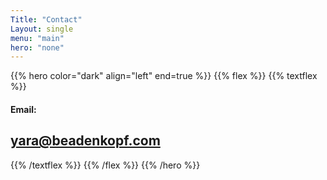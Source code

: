 ```yaml
---
Title: "Contact"
Layout: single
menu: "main"
hero: "none"
---
```



{{% hero color="dark" align="left" end=true %}}
{{% flex %}}
{{% textflex %}}
#### Email:
## yara@beadenkopf.com
{{% /textflex %}}
{{% /flex %}}
{{% /hero %}}